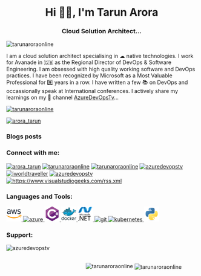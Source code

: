 <h1 align="center">Hi 👋🏼, I'm Tarun Arora</h1>
<h3 align="center">Cloud Solution Architect...</h3>

<p align="left"> <img src="https://komarev.com/ghpvc/?username=tarunaroraonline&label=Profile%20views&color=0e75b6&style=flat" alt="tarunaroraonline" /> </p>

I am a cloud solution architect specialising in ☁︎ native technologies. I work for Avanade in 🇬🇧 as the Regional Director of DevOps & Software Engineering. I am obsessed with high quality working software and DevOps practices. I have been recognized by Microsoft as a Most Valuable Professional for 9️⃣ years in a row. I have written a few 📚 on DevOps and occassionally speak at International conferences. I actively share my learnings on my 🎥 channel [AzureDevOpsTv](https://bit.ly/azuredevopstv)...

<p align="left"> <a href="https://github.com/ryo-ma/github-profile-trophy"><img src="https://github-profile-trophy.vercel.app/?username=tarunaroraonline" alt="tarunaroraonline" /></a> </p>

<p align="left"> <a href="https://twitter.com/arora_tarun" target="blank"><img src="https://img.shields.io/twitter/follow/arora_tarun?logo=twitter&style=for-the-badge" alt="arora_tarun" /></a> </p>

### Blogs posts
<!-- BLOG-POST-LIST:START -->
<!-- BLOG-POST-LIST:END -->

<h3 align="left">Connect with me:</h3>
<p align="left">
<a href="https://twitter.com/arora_tarun" target="blank"><img align="center" src="https://cdn.jsdelivr.net/npm/simple-icons@3.0.1/icons/twitter.svg" alt="arora_tarun" height="30" width="40" /></a>
<a href="https://linkedin.com/in/tarunaroraonline" target="blank"><img align="center" src="https://cdn.jsdelivr.net/npm/simple-icons@3.0.1/icons/linkedin.svg" alt="tarunaroraonline" height="30" width="40" /></a>
<a href="https://stackoverflow.com/users/tarunaroraonline" target="blank"><img align="center" src="https://cdn.jsdelivr.net/npm/simple-icons@3.0.1/icons/stackoverflow.svg" alt="tarunaroraonline" height="30" width="40" /></a>
<a href="https://fb.com/azuredevopstv" target="blank"><img align="center" src="https://cdn.jsdelivr.net/npm/simple-icons@3.0.1/icons/facebook.svg" alt="azuredevopstv" height="30" width="40" /></a>
<a href="https://instagram.com/iworldtraveller" target="blank"><img align="center" src="https://cdn.jsdelivr.net/npm/simple-icons@3.0.1/icons/instagram.svg" alt="iworldtraveller" height="30" width="40" /></a>
<a href="https://www.youtube.com/c/azuredevopstv" target="blank"><img align="center" src="https://cdn.jsdelivr.net/npm/simple-icons@3.0.1/icons/youtube.svg" alt="azuredevopstv" height="30" width="40" /></a>
<a href="/https://www.visualstudiogeeks.com/rss.xml" target="blank"><img align="center" src="https://cdn.jsdelivr.net/npm/simple-icons@3.0.1/icons/rss.svg" alt="https://www.visualstudiogeeks.com/rss.xml" height="30" width="40" /></a>
</p>

<h3 align="left">Languages and Tools:</h3>
<p align="left"> <a href="https://aws.amazon.com" target="_blank"> <img src="https://raw.githubusercontent.com/devicons/devicon/master/icons/amazonwebservices/amazonwebservices-original-wordmark.svg" alt="aws" width="40" height="40"/> </a> <a href="https://azure.microsoft.com/en-in/" target="_blank"> <img src="https://www.vectorlogo.zone/logos/microsoft_azure/microsoft_azure-icon.svg" alt="azure" width="40" height="40"/> </a> <a href="https://www.w3schools.com/cs/" target="_blank"> <img src="https://raw.githubusercontent.com/devicons/devicon/master/icons/csharp/csharp-original.svg" alt="csharp" width="40" height="40"/> </a> <a href="https://www.docker.com/" target="_blank"> <img src="https://raw.githubusercontent.com/devicons/devicon/master/icons/docker/docker-original-wordmark.svg" alt="docker" width="40" height="40"/> </a> <a href="https://dotnet.microsoft.com/" target="_blank"> <img src="https://raw.githubusercontent.com/devicons/devicon/master/icons/dot-net/dot-net-original-wordmark.svg" alt="dotnet" width="40" height="40"/> </a> <a href="https://git-scm.com/" target="_blank"> <img src="https://www.vectorlogo.zone/logos/git-scm/git-scm-icon.svg" alt="git" width="40" height="40"/> </a> <a href="https://kubernetes.io" target="_blank"> <img src="https://www.vectorlogo.zone/logos/kubernetes/kubernetes-icon.svg" alt="kubernetes" width="40" height="40"/> </a> <a href="https://www.python.org" target="_blank"> <img src="https://raw.githubusercontent.com/devicons/devicon/master/icons/python/python-original.svg" alt="python" width="40" height="40"/> </a> </p>

<h3 align="left">Support:</h3>
<p><a href="https://www.buymeacoffee.com/azuredevopstv"> <img align="left" src="https://cdn.buymeacoffee.com/buttons/v2/default-yellow.png" height="50" width="210" alt="azuredevopstv" /></a></p><br><br>

<p><img align="left" src="https://github-readme-stats.vercel.app/api/top-langs?username=tarunaroraonline&show_icons=true&locale=en&layout=compact" alt="tarunaroraonline" /></p>

<p>&nbsp;<img align="center" src="https://github-readme-stats.vercel.app/api?username=tarunaroraonline&show_icons=true&locale=en" alt="tarunaroraonline" /></p>
